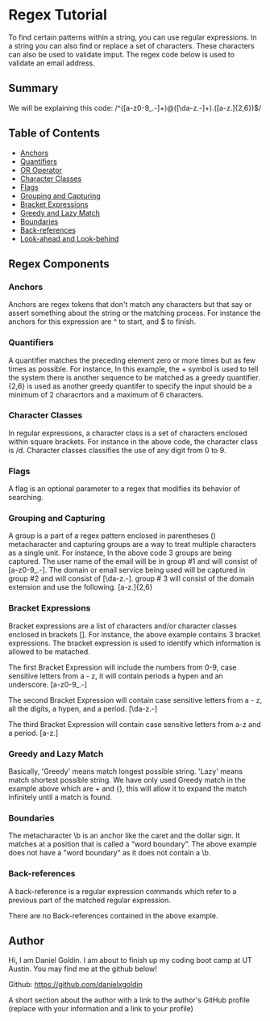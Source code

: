 # Regex Tutorial 

To find certain patterns within a string, you can use regular expressions. In a string you can also find or replace a set of characters. These characters can also be used to validate imput. The regex code below is used to validate an email address. 

## Summary

We will be explaining this code: /^([a-z0-9_\.-]+)@([\da-z\.-]+)\.([a-z\.]{2,6})$/

## Table of Contents

- [Anchors](#anchors)
- [Quantifiers](#quantifiers)
- [OR Operator](#or-operator)
- [Character Classes](#character-classes)
- [Flags](#flags)
- [Grouping and Capturing](#grouping-and-capturing)
- [Bracket Expressions](#bracket-expressions)
- [Greedy and Lazy Match](#greedy-and-lazy-match)
- [Boundaries](#boundaries)
- [Back-references](#back-references)
- [Look-ahead and Look-behind](#look-ahead-and-look-behind)

## Regex Components

### Anchors
Anchors are regex tokens that don't match any characters but that say or assert something about the string or the matching process. For instance the anchors for this expression are ^ to start, and $ to finish.

### Quantifiers
A quantifier matches the preceding element zero or more times but as few times as possible. For instance, In this example,  the + symbol is used to tell the system there is another sequence to be matched as a greedy quantifier. {2,6} is used as another greedy quantifer to specify the input should be a minimum of 2 characrtors and a maximum of 6 characters.

### Character Classes

In regular expressions, a character class is a set of characters enclosed within square brackets. For instance in the above code, the character class is /d. Character classes classifies the use of any digit from 0 to 9.

### Flags

A flag is an optional parameter to a regex that modifies its behavior of searching. 

### Grouping and Capturing

A group is a part of a regex pattern enclosed in parentheses () metacharacter and capturing groups are a way to treat multiple characters as a single unit. For instance, In the above code 3 groups are being captured. The user name of the email will be in group #1 and will consist of [a-z0-9_\.-]. The domain or email service being used will be captured in group #2 and will consist of [\da-z\.-]. group # 3 will consist of the domain extension and use the following. [a-z\.]{2,6}

### Bracket Expressions

Bracket expressions are a list of characters and/or character classes enclosed in brackets []. For instance, the above example contains 3 bracket expressions. The bracket expression is used to identify which information is allowed to be matached. 

The first Bracket Expression will include the numbers from 0-9, case sensitive letters from a - z, it will contain periods a hypen and an underscore. [a-z0-9_\.-]

The second Bracket Expression will contain case sensitive letters from a - z, all the digits, a hypen, and a period. [\da-z\.-]

The third Bracket Expression will contain case sensitive letters from a-z and a period. [a-z\.]


### Greedy and Lazy Match

Basically, 'Greedy' means match longest possible string. 'Lazy' means match shortest possible string. We have only used Greedy match in the example above which are + and {}, this will allow it to expand the match infinitely until a match is found. 

### Boundaries

The metacharacter \b is an anchor like the caret and the dollar sign. It matches at a position that is called a “word boundary”. The above example does not have a "word boundary" as it does not contain a \b.

### Back-references
A back-reference is a regular expression commands which refer to a previous part of the matched regular expression.

There are no Back-references contained in the above example.

## Author

Hi, I am Daniel Goldin. I am about to finish up my coding boot camp at UT Austin. You may find me at the github below! 

Github:  https://github.com/danielxgoldin

A short section about the author with a link to the author's GitHub profile (replace with your information and a link to your profile)